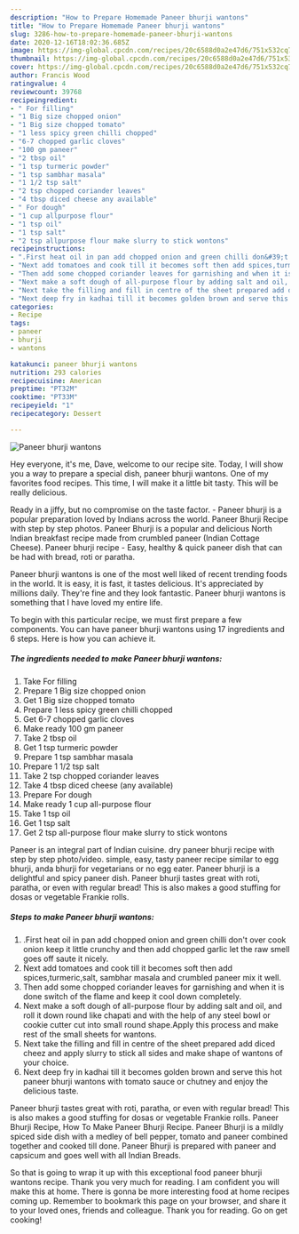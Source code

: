 ```yaml
---
description: "How to Prepare Homemade Paneer bhurji wantons"
title: "How to Prepare Homemade Paneer bhurji wantons"
slug: 3286-how-to-prepare-homemade-paneer-bhurji-wantons
date: 2020-12-16T18:02:36.685Z
image: https://img-global.cpcdn.com/recipes/20c6588d0a2e47d6/751x532cq70/paneer-bhurji-wantons-recipe-main-photo.jpg
thumbnail: https://img-global.cpcdn.com/recipes/20c6588d0a2e47d6/751x532cq70/paneer-bhurji-wantons-recipe-main-photo.jpg
cover: https://img-global.cpcdn.com/recipes/20c6588d0a2e47d6/751x532cq70/paneer-bhurji-wantons-recipe-main-photo.jpg
author: Francis Wood
ratingvalue: 4
reviewcount: 39768
recipeingredient:
- " For filling"
- "1 Big size chopped onion"
- "1 Big size chopped tomato"
- "1 less spicy green chilli chopped"
- "6-7 chopped garlic cloves"
- "100 gm paneer"
- "2 tbsp oil"
- "1 tsp turmeric powder"
- "1 tsp sambhar masala"
- "1 1/2 tsp salt"
- "2 tsp chopped coriander leaves"
- "4 tbsp diced cheese any available"
- " For dough"
- "1 cup allpurpose flour"
- "1 tsp oil"
- "1 tsp salt"
- "2 tsp allpurpose flour make slurry to stick wontons"
recipeinstructions:
- ".First heat oil in pan add chopped onion and green chilli don&#39;t over cook onion keep it little crunchy and then add chopped garlic let the raw smell goes off saute it nicely."
- "Next add tomatoes and cook till it becomes soft then add spices,turmeric,salt, sambhar masala and crumbled paneer mix it well."
- "Then add some chopped coriander leaves for garnishing and when it is done switch of the flame and keep it cool down completely."
- "Next make a soft dough of all-purpose flour by adding salt and oil, and roll it down round like chapati and with the help of any steel bowl or cookie cutter cut into small round shape.Apply this process and make rest of the small sheets for wantons."
- "Next take the filling and fill in centre of the sheet prepared add diced cheez and apply slurry to stick all sides and make shape of wantons of your choice."
- "Next deep fry in kadhai till it becomes golden brown and serve this hot paneer bhurji wantons with tomato sauce or chutney and enjoy the delicious taste."
categories:
- Recipe
tags:
- paneer
- bhurji
- wantons

katakunci: paneer bhurji wantons 
nutrition: 293 calories
recipecuisine: American
preptime: "PT32M"
cooktime: "PT33M"
recipeyield: "1"
recipecategory: Dessert

---
```



![Paneer bhurji wantons](https://img-global.cpcdn.com/recipes/20c6588d0a2e47d6/751x532cq70/paneer-bhurji-wantons-recipe-main-photo.jpg)

Hey everyone, it's me, Dave, welcome to our recipe site. Today, I will show you a way to prepare a special dish, paneer bhurji wantons. One of my favorites food recipes. This time, I will make it a little bit tasty. This will be really delicious.

Ready in a jiffy, but no compromise on the taste factor. - Paneer bhurji is a popular preparation loved by Indians across the world. Paneer Bhurji Recipe with step by step photos. Paneer Bhurji is a popular and delicious North Indian breakfast recipe made from crumbled paneer (Indian Cottage Cheese). Paneer bhurji recipe - Easy, healthy &amp; quick paneer dish that can be had with bread, roti or paratha.

Paneer bhurji wantons is one of the most well liked of recent trending foods in the world. It is easy, it is fast, it tastes delicious. It's appreciated by millions daily. They're fine and they look fantastic. Paneer bhurji wantons is something that I have loved my entire life.


To begin with this particular recipe, we must first prepare a few components. You can have paneer bhurji wantons using 17 ingredients and 6 steps. Here is how you can achieve it.

<!--inarticleads1-->

##### The ingredients needed to make Paneer bhurji wantons:

1. Take  For filling
1. Prepare 1 Big size chopped onion
1. Get 1 Big size chopped tomato
1. Prepare 1 less spicy green chilli chopped
1. Get 6-7 chopped garlic cloves
1. Make ready 100 gm paneer
1. Take 2 tbsp oil
1. Get 1 tsp turmeric powder
1. Prepare 1 tsp sambhar masala
1. Prepare 1 1/2 tsp salt
1. Take 2 tsp chopped coriander leaves
1. Take 4 tbsp diced cheese (any available)
1. Prepare  For dough
1. Make ready 1 cup all-purpose flour
1. Take 1 tsp oil
1. Get 1 tsp salt
1. Get 2 tsp all-purpose flour make slurry to stick wontons


Paneer is an integral part of Indian cuisine. dry paneer bhurji recipe with step by step photo/video. simple, easy, tasty paneer recipe similar to egg bhurji, anda bhurji for vegetarians or no egg eater. Paneer bhurji is a delightful and spicy paneer dish. Paneer bhurji tastes great with roti, paratha, or even with regular bread! This is also makes a good stuffing for dosas or vegetable Frankie rolls. 

<!--inarticleads2-->

##### Steps to make Paneer bhurji wantons:

1. .First heat oil in pan add chopped onion and green chilli don&#39;t over cook onion keep it little crunchy and then add chopped garlic let the raw smell goes off saute it nicely.
1. Next add tomatoes and cook till it becomes soft then add spices,turmeric,salt, sambhar masala and crumbled paneer mix it well.
1. Then add some chopped coriander leaves for garnishing and when it is done switch of the flame and keep it cool down completely.
1. Next make a soft dough of all-purpose flour by adding salt and oil, and roll it down round like chapati and with the help of any steel bowl or cookie cutter cut into small round shape.Apply this process and make rest of the small sheets for wantons.
1. Next take the filling and fill in centre of the sheet prepared add diced cheez and apply slurry to stick all sides and make shape of wantons of your choice.
1. Next deep fry in kadhai till it becomes golden brown and serve this hot paneer bhurji wantons with tomato sauce or chutney and enjoy the delicious taste.


Paneer bhurji tastes great with roti, paratha, or even with regular bread! This is also makes a good stuffing for dosas or vegetable Frankie rolls. Paneer Bhurji Recipe, How To Make Paneer Bhurji Recipe. Paneer Bhurji is a mildly spiced side dish with a medley of bell pepper, tomato and paneer combined together and cooked till done. Paneer Bhurji is prepared with paneer and capsicum and goes well with all Indian Breads. 

So that is going to wrap it up with this exceptional food paneer bhurji wantons recipe. Thank you very much for reading. I am confident you will make this at home. There is gonna be more interesting food at home recipes coming up. Remember to bookmark this page on your browser, and share it to your loved ones, friends and colleague. Thank you for reading. Go on get cooking!
